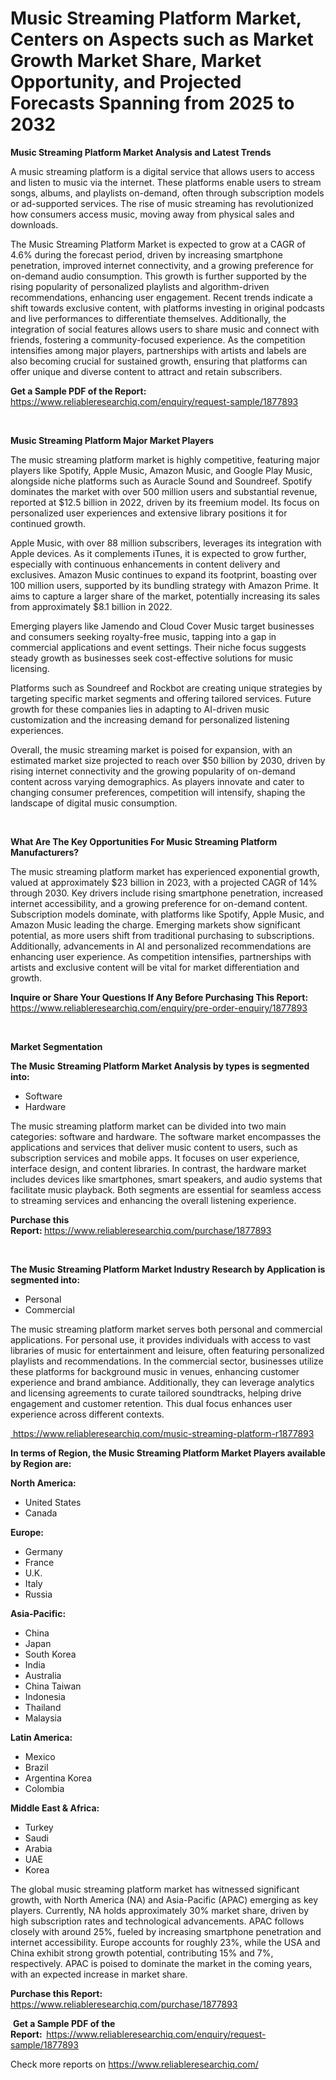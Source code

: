 <p><h1>Music Streaming Platform Market, Centers on Aspects such as Market Growth Market Share, Market Opportunity, and Projected Forecasts Spanning from 2025 to 2032</h1></p><p><strong>Music Streaming Platform Market Analysis and Latest Trends</strong></p>
<p><p>A music streaming platform is a digital service that allows users to access and listen to music via the internet. These platforms enable users to stream songs, albums, and playlists on-demand, often through subscription models or ad-supported services. The rise of music streaming has revolutionized how consumers access music, moving away from physical sales and downloads.</p><p>The Music Streaming Platform Market is expected to grow at a CAGR of 4.6% during the forecast period, driven by increasing smartphone penetration, improved internet connectivity, and a growing preference for on-demand audio consumption. This growth is further supported by the rising popularity of personalized playlists and algorithm-driven recommendations, enhancing user engagement. Recent trends indicate a shift towards exclusive content, with platforms investing in original podcasts and live performances to differentiate themselves. Additionally, the integration of social features allows users to share music and connect with friends, fostering a community-focused experience. As the competition intensifies among major players, partnerships with artists and labels are also becoming crucial for sustained growth, ensuring that platforms can offer unique and diverse content to attract and retain subscribers.</p></p>
<p><strong>Get a Sample PDF of the Report:&nbsp;</strong> <a href="https://www.reliableresearchiq.com/enquiry/request-sample/1877893?utm_campaign=3193&utm_medium=2&utm_source=Github&utm_content=ia&utm_term=11032025&utm_id=music-streaming-platform">https://www.reliableresearchiq.com/enquiry/request-sample/1877893</a></p>
<p>&nbsp;</p>
<p><strong>Music Streaming Platform Major Market Players</strong></p>
<p><p>The music streaming platform market is highly competitive, featuring major players like Spotify, Apple Music, Amazon Music, and Google Play Music, alongside niche platforms such as Auracle Sound and Soundreef. Spotify dominates the market with over 500 million users and substantial revenue, reported at $12.5 billion in 2022, driven by its freemium model. Its focus on personalized user experiences and extensive library positions it for continued growth.</p><p>Apple Music, with over 88 million subscribers, leverages its integration with Apple devices. As it complements iTunes, it is expected to grow further, especially with continuous enhancements in content delivery and exclusives. Amazon Music continues to expand its footprint, boasting over 100 million users, supported by its bundling strategy with Amazon Prime. It aims to capture a larger share of the market, potentially increasing its sales from approximately $8.1 billion in 2022.</p><p>Emerging players like Jamendo and Cloud Cover Music target businesses and consumers seeking royalty-free music, tapping into a gap in commercial applications and event settings. Their niche focus suggests steady growth as businesses seek cost-effective solutions for music licensing.</p><p>Platforms such as Soundreef and Rockbot are creating unique strategies by targeting specific market segments and offering tailored services. Future growth for these companies lies in adapting to AI-driven music customization and the increasing demand for personalized listening experiences.</p><p>Overall, the music streaming market is poised for expansion, with an estimated market size projected to reach over $50 billion by 2030, driven by rising internet connectivity and the growing popularity of on-demand content across varying demographics. As players innovate and cater to changing consumer preferences, competition will intensify, shaping the landscape of digital music consumption.</p></p>
<p>&nbsp;</p>
<p><strong>What Are The Key Opportunities For Music Streaming Platform Manufacturers?</strong></p>
<p><p>The music streaming platform market has experienced exponential growth, valued at approximately $23 billion in 2023, with a projected CAGR of 14% through 2030. Key drivers include rising smartphone penetration, increased internet accessibility, and a growing preference for on-demand content. Subscription models dominate, with platforms like Spotify, Apple Music, and Amazon Music leading the charge. Emerging markets show significant potential, as more users shift from traditional purchasing to subscriptions. Additionally, advancements in AI and personalized recommendations are enhancing user experience. As competition intensifies, partnerships with artists and exclusive content will be vital for market differentiation and growth.</p></p>
<p><strong>Inquire or Share Your Questions If Any Before Purchasing This Report:</strong> <a href="https://www.reliableresearchiq.com/enquiry/pre-order-enquiry/1877893?utm_campaign=3193&utm_medium=2&utm_source=Github&utm_content=ia&utm_term=11032025&utm_id=music-streaming-platform">https://www.reliableresearchiq.com/enquiry/pre-order-enquiry/1877893</a></p>
<p>&nbsp;</p>
<p><strong>Market Segmentation</strong></p>
<p><strong>The Music Streaming Platform Market Analysis by types is segmented into:</strong></p>
<p><ul><li>Software</li><li>Hardware</li></ul></p>
<p><p>The music streaming platform market can be divided into two main categories: software and hardware. The software market encompasses the applications and services that deliver music content to users, such as subscription services and mobile apps. It focuses on user experience, interface design, and content libraries. In contrast, the hardware market includes devices like smartphones, smart speakers, and audio systems that facilitate music playback. Both segments are essential for seamless access to streaming services and enhancing the overall listening experience.</p></p>
<p><strong>Purchase this Report:&nbsp;</strong><a href="https://www.reliableresearchiq.com/purchase/1877893?utm_campaign=3193&utm_medium=2&utm_source=Github&utm_content=ia&utm_term=11032025&utm_id=music-streaming-platform">https://www.reliableresearchiq.com/purchase/1877893</a></p>
<p>&nbsp;</p>
<p><strong>The Music Streaming Platform Market Industry Research by Application is segmented into:</strong></p>
<p><ul><li>Personal</li><li>Commercial</li></ul></p>
<p><p>The music streaming platform market serves both personal and commercial applications. For personal use, it provides individuals with access to vast libraries of music for entertainment and leisure, often featuring personalized playlists and recommendations. In the commercial sector, businesses utilize these platforms for background music in venues, enhancing customer experience and brand ambiance. Additionally, they can leverage analytics and licensing agreements to curate tailored soundtracks, helping drive engagement and customer retention. This dual focus enhances user experience across different contexts.</p></p>
<p><a href="https://www.reliableresearchiq.com/music-streaming-platform-r1877893?utm_campaign=3193&utm_medium=2&utm_source=Github&utm_content=ia&utm_term=11032025&utm_id=music-streaming-platform">&nbsp;https://www.reliableresearchiq.com/music-streaming-platform-r1877893</a></p>
<p><strong>In terms of Region, the Music Streaming Platform Market Players available by Region are:</strong></p>
<p>
    <p> <strong> North America: </strong>
        <ul>
            <li>United States</li>
            <li>Canada</li>
        </ul>
        </p> 
    <p> <strong> Europe: </strong>
        <ul>
            <li>Germany</li>
            <li>France</li>
            <li>U.K.</li>
            <li>Italy</li>
            <li>Russia</li>
        </ul>
        </p> 
    <p> <strong> Asia-Pacific: </strong>
        <ul>
            <li>China</li>
            <li>Japan</li>
            <li>South Korea</li>
            <li>India</li>
            <li>Australia</li>
            <li>China Taiwan</li>
            <li>Indonesia</li>
            <li>Thailand</li>
            <li>Malaysia</li>
        </ul>
        </p> 
    <p> <strong> Latin America: </strong>
        <ul>
            <li>Mexico</li>
            <li>Brazil</li>
            <li>Argentina Korea</li>
            <li>Colombia</li>
        </ul>
        </p> 
    <p> <strong> Middle East & Africa: </strong>
        <ul>
            <li>Turkey</li>
            <li>Saudi</li>
            <li>Arabia</li>
            <li>UAE</li>
            <li>Korea</li>
        </ul>
    </p>
    </p>
<p><p>The global music streaming platform market has witnessed significant growth, with North America (NA) and Asia-Pacific (APAC) emerging as key players. Currently, NA holds approximately 30% market share, driven by high subscription rates and technological advancements. APAC follows closely with around 25%, fueled by increasing smartphone penetration and internet accessibility. Europe accounts for roughly 23%, while the USA and China exhibit strong growth potential, contributing 15% and 7%, respectively. APAC is poised to dominate the market in the coming years, with an expected increase in market share.</p></p>
<p><strong>Purchase this Report: </strong><a href="https://www.reliableresearchiq.com/purchase/1877893?utm_campaign=3193&utm_medium=2&utm_source=Github&utm_content=ia&utm_term=11032025&utm_id=music-streaming-platform">https://www.reliableresearchiq.com/purchase/1877893</a></p>
<p>&nbsp;<strong>Get a Sample PDF of the Report:&nbsp;&nbsp;</strong><a href="https://www.reliableresearchiq.com/enquiry/request-sample/1877893?utm_campaign=3193&utm_medium=2&utm_source=Github&utm_content=ia&utm_term=11032025&utm_id=music-streaming-platform">https://www.reliableresearchiq.com/enquiry/request-sample/1877893</a></p>
<p><strong></strong></p>
<p>Check more reports on <a href="https://www.reliableresearchiq.com/?utm_campaign=3193&utm_medium=2&utm_source=Github&utm_content=ia&utm_term=11032025&utm_id=music-streaming-platform">https://www.reliableresearchiq.com/</a></p>
